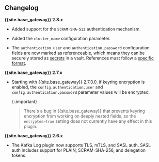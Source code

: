 ## Changelog

**{{site.base_gateway}} 2.8.x**

* Added support for the `SCRAM-SHA-512` authentication mechanism.

* Added the `cluster_name` configuration parameter.

* The `authentication.user` and `authentication.password` configuration fields are now marked as
referenceable, which means they can be securely stored as
[secrets](/gateway/latest/plan-and-deploy/security/secrets-management/getting-started)
in a vault. References must follow a [specific format](/gateway/latest/kong-enterprise/security/secrets-management/reference-format/).

**{{site.base_gateway}} 2.7.x**

* Starting with {{site.base_gateway}} 2.7.0.0, if keyring encryption is enabled,
 the `config.authentication.user` and `config.authentication.password` parameter
 values will be encrypted.

   {:.important}
   > There's a bug in {{site.base_gateway}} that prevents keyring encryption
   from working on deeply nested fields, so the `encrypted=true` setting does not
   currently have any effect in this plugin.

**{{site.base_gateway}} 2.6.x**
*  The Kafka Log plugin now supports TLS, mTLS, and SASL auth.
SASL auth includes support for PLAIN, SCRAM-SHA-256, and delegation tokens.